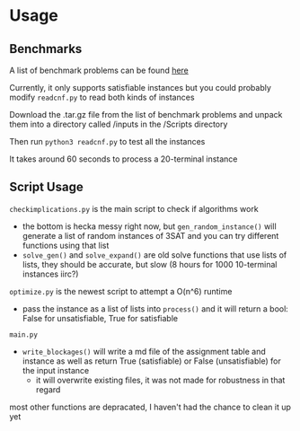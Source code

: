 # Usage

## Benchmarks

A list of benchmark problems can be found [here](https://www.cs.ubc.ca/~hoos/SATLIB/benchm.html)

Currently, it only supports satisfiable instances but you could probably modify ``readcnf.py`` to read both kinds of instances

Download the .tar.gz file from the list of benchmark problems and unpack them into a directory called /inputs in the /Scripts directory

Then run ``python3 readcnf.py`` to test all the instances

It takes around 60 seconds to process a 20-terminal instance

## Script Usage

``checkimplications.py`` is the main script to check if algorithms work
 
 - the bottom is hecka messy right now, but ``gen_random_instance()`` will generate a list of random instances of 3SAT and you can try different functions using that list
 - ``solve_gen()`` and ``solve_expand()`` are old solve functions that use lists of lists, they should be accurate, but slow (8 hours for 1000 10-terminal instances iirc?)
 
``optimize.py`` is the newest script to attempt a O(n^6) runtime
 - pass the instance as a list of lists into ``process()`` and it will return a bool: False for unsatisfiable, True for satisfiable

``main.py``
 - ``write_blockages()`` will write a md file of the assignment table and instance as well as return True (satisfiable) or False (unsatisfiable) for the input instance
   - it will overwrite existing files, it was not made for robustness in that regard

most other functions are depracated, I haven't had the chance to clean it up yet